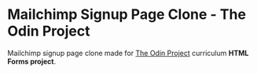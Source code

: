 # Mailchimp Signup Page Clone - The Odin Project

Mailchimp signup page clone made for [The Odin Project](https://www.theodinproject.com/) curriculum **HTML Forms project**.
